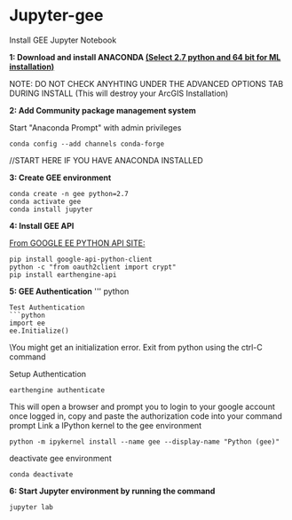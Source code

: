 # Jupyter-gee
Install GEE Jupyter Notebook

**1: Download and install ANACONDA [(Select 2.7 python and 64 bit for ML installation)](https://www.anaconda.com/download/#windows)**

NOTE: DO NOT CHECK ANYHTING UNDER THE ADVANCED OPTIONS TAB DURING INSTALL (This will destroy your ArcGIS Installation)

**2: Add Community package management system**

Start "Anaconda Prompt" with admin privileges
```
conda config --add channels conda-forge
```
//START HERE IF YOU HAVE ANACONDA INSTALLED

**3: Create GEE environment**
```
conda create -n gee python=2.7
conda activate gee
conda install jupyter
```

**4: Install GEE API**

[From GOOGLE EE PYTHON API SITE:](https://developers.google.com/earth-engine/python_install_manual)

```
pip install google-api-python-client
python -c "from oauth2client import crypt"
pip install earthengine-api
```
**5: GEE Authentication**
'''
python
```
Test Authentication
```python 
import ee
ee.Initialize()
```
\\You might get an initialization error.  Exit from python using the ctrl-C command

Setup Authentication
```
earthengine authenticate
```
This will open a browser and prompt you to login to your google account once logged in, copy and paste the authorization code into your command prompt
Link a IPython kernel to the gee environment
```
python -m ipykernel install --name gee --display-name "Python (gee)"
```
deactivate gee environment
```
conda deactivate
```
**6: Start Jupyter environment by running the command**
```
jupyter lab
```

